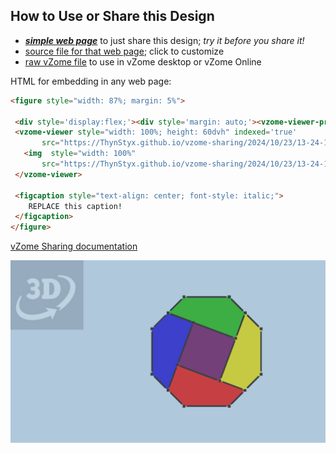 
## How to Use or Share this Design

 - [***simple web page***](<https://ThynStyx.github.io/vzome-sharing/2024/10/23/13-24-14-Square-to-Octagon-Conversion/>) to just share this design; *try it before you share it!*
 - [source file for that web page](<https://github.com/ThynStyx/vzome-sharing/edit/main/2024/10/23/13-24-14-Square-to-Octagon-Conversion/index.md>); click to customize
 - [raw vZome file](<https://raw.githubusercontent.com/ThynStyx/vzome-sharing/main/2024/10/23/13-24-14-Square-to-Octagon-Conversion/Square-to-Octagon-Conversion.vZome>) to use in vZome desktop or vZome Online
 
 HTML for embedding in any web page:
 ```html
<figure style="width: 87%; margin: 5%">
  
  <div style='display:flex;'><div style='margin: auto;'><vzome-viewer-previous load-camera='true' label='prev step'></vzome-viewer-previous><vzome-viewer-next load-camera='true' label='next step'></vzome-viewer-next></div></div>
  <vzome-viewer style="width: 100%; height: 60dvh" indexed='true'
        src="https://ThynStyx.github.io/vzome-sharing/2024/10/23/13-24-14-Square-to-Octagon-Conversion/Square-to-Octagon-Conversion.vZome" >
    <img  style="width: 100%"
        src="https://ThynStyx.github.io/vzome-sharing/2024/10/23/13-24-14-Square-to-Octagon-Conversion/Square-to-Octagon-Conversion.png" >
  </vzome-viewer>

  <figcaption style="text-align: center; font-style: italic;">
     REPLACE this caption!
  </figcaption>
</figure>

 ```

[vZome Sharing documentation](https://vzome.github.io/vzome/sharing.html#how-it-works)

![Image](<Square-to-Octagon-Conversion.png>)

